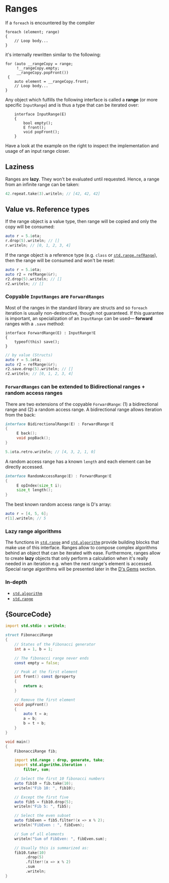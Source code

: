 # Ranges

If a `foreach` is encountered by the compiler

```
foreach (element; range)
{
    // Loop body...
}
```

it's internally rewritten similar to the following:

```
for (auto __rangeCopy = range;
     !__rangeCopy.empty;
     __rangeCopy.popFront())
 {
    auto element = __rangeCopy.front;
    // Loop body...
}
```

Any object which fulfills the following interface is called a **range**
(or more specific `InputRange`) and is thus a type that can be iterated over:

```
    interface InputRange(E)
    {
        bool empty();
        E front();
        void popFront();
    }
```

Have a look at the example on the right to inspect the implementation and usage
of an input range closer.

## Laziness

Ranges are __lazy__. They won't be evaluated until requested.
Hence, a range from an infinite range can be taken:

```d
42.repeat.take(3).writeln; // [42, 42, 42]
```

## Value vs. Reference types

If the range object is a value type, then range will be copied and only the copy
will be consumed:

```d
auto r = 5.iota;
r.drop(5).writeln; // []
r.writeln; // [0, 1, 2, 3, 4]
```

If the range object is a reference type (e.g. `class` or [`std.range.refRange`](https://dlang.org/phobos/std_range.html#refRange)),
then the range will be consumed and won't be reset:

```d
auto r = 5.iota;
auto r2 = refRange(&r);
r2.drop(5).writeln; // []
r2.writeln; // []
```

### Copyable `InputRanges` are `ForwardRanges`

Most of the ranges in the standard library are structs and so `foreach`
iteration is usually non-destructive, though not guaranteed. If this
guarantee is important, an specialization of an `InputRange` can be used—
**forward** ranges with a `.save` method:

```
interface ForwardRange(E) : InputRange!E
{
    typeof(this) save();
}
```

```d
// by value (Structs)
auto r = 5.iota;
auto r2 = refRange(&r);
r2.save.drop(5).writeln; // []
r2.writeln; // [0, 1, 2, 3, 4]
```

### `ForwardRanges` can be extended to Bidirectional ranges + random access ranges

There are two extensions of the copyable `ForwardRange`: (1) a bidirectional range
and (2) a random access range.
A bidirectional range allows iteration from the back:

```d
interface BidirectionalRange(E) : ForwardRange!E
{
     E back();
     void popBack();
}
```

```d
5.iota.retro.writeln; // [4, 3, 2, 1, 0]
```

A random access range has a known `length` and each element can be directly accessed.

```d
interface RandomAccessRange(E) : ForwardRange!E
{
     E opIndex(size_t i);
     size_t length();
}
```

The best known random access range is D's array:

```d
auto r = [4, 5, 6];
r[1].writeln; // 5
```

### Lazy range algorithms

The functions in [`std.range`](http://dlang.org/phobos/std_range.html) and
[`std.algorithm`](http://dlang.org/phobos/std_algorithm.html) provide
building blocks that make use of this interface. Ranges allow
to compose complex algorithms behind an object that
can be iterated with ease. Furthermore, ranges allow to create **lazy**
objects that only perform a calculation when it's really needed
in an iteration e.g. when the next range's element is accessed.
Special range algorithms will be presented later in the
[D's Gems](gems/range-algorithms) section.

### In-depth

- [`std.algorithm`](http://dlang.org/phobos/std_algorithm.html)
- [`std.range`](http://dlang.org/phobos/std_range.html)

## {SourceCode}

```d
import std.stdio : writeln;

struct FibonacciRange
{
    // States of the Fibonacci generator
    int a = 1, b = 1;

    // The fibonacci range never ends
    const empty = false;

    // Peak at the first element
    int front() const @property
    {
        return a;
    }

    // Remove the first element
    void popFront()
    {
        auto t = a;
        a = b;
        b = t + b;
    }
}

void main()
{
    FibonacciRange fib;

    import std.range : drop, generate, take;
    import std.algorithm.iteration :
        filter, sum;

    // Select the first 10 fibonacci numbers
    auto fib10 = fib.take(10);
    writeln("Fib 10: ", fib10);

    // Except the first five
    auto fib5 = fib10.drop(5);
    writeln("Fib 5: ", fib5);

    // Select the even subset
    auto fibEven = fib5.filter!(x => x % 2);
    writeln("FibEven : ", fibEven);

    // Sum of all elements
    writeln("Sum of FibEven: ", fibEven.sum);

    // Usually this is summarized as:
    fib10.take(10)
         .drop(5)
         .filter!(x => x % 2)
         .sum
         .writeln;
}
```
